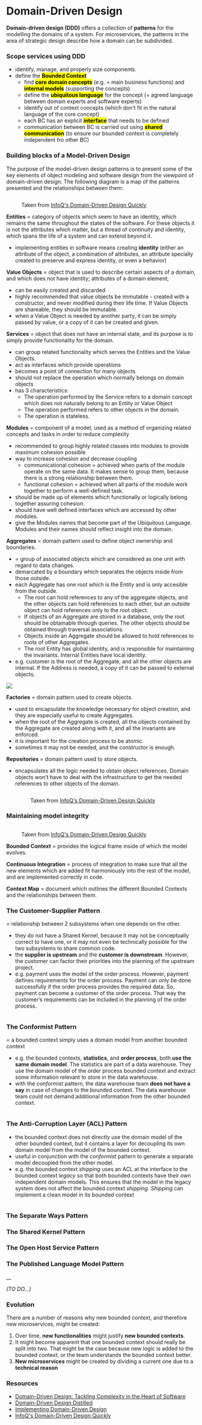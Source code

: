 # Domain-Driven Design

**Domain-driven design (DDD)** offers a collection of **patterns** for the modelling the domains of a system. For microservices, the patterns in the area of strategic design describe how a domain can be subdivided.

### Scope services using DDD

* identify, manage, and properly size components.
* define the <mark style="background-color:yellow;">**Bounded Context**</mark>
  * find <mark style="background-color:yellow;">**core domain concepts**</mark> (e.g. = main business functions) and <mark style="background-color:yellow;">**internal models**</mark> (supporting the concepts)
  * define the <mark style="background-color:yellow;">**ubiquitous language**</mark> for the concept (= agreed language between domain experts and software experts)
  * identify out of context concepts (which don’t fit in the natural language of the core concept)
  * each BC has an explicit <mark style="background-color:yellow;">**interface**</mark> that needs to be defined
  * communication between BC is carried out using <mark style="background-color:yellow;">**shared communication**</mark> (to ensure our bounded context is completely independent fro other BC)

### Building blocks of a Model-Driven Design

The purpose of the model-driven design patterns is to present some of the key elements of object modeling and software design from the viewpoint of domain-driven design. The following diagram is a map of the patterns presented and the relationships between them:

<figure><img src="../.gitbook/assets/Screenshot 2022-12-16 at 10.02.40.png" alt=""><figcaption><p>Taken from <a href="https://www.infoq.com/minibooks/domain-driven-design-quickly/">InfoQ's Domain-Driven Design Quickly</a></p></figcaption></figure>

**Entities** = category of objects which seem to have an identity, which remains the same throughout the states of the software. For these objects it is not the attributes which matter, but a thread of continuity and identity, which spans the life of a system and can extend beyond it.

* implementing entities in software means creating **identity** (either an attribute of the object, a combination of attributes, an attribute specially created to preserve and express identity, or even a behavior)

**Value Objects** = object that is used to describe certain aspects of a domain, and which does not have identity; attributes of a domain element;&#x20;

* can be easily created and discarded
* highly recommended that value objects be immutable - created with a constructor, and never modified during their life time. If Value Objects are shareable, they should be immutable.
* when a Value Object is needed by another party, it can be simply passed by value, or a copy of it can be created and given.

**Services** = object that does not have an internal state, and its purpose is to simply provide functionality for the domain.

* can group related functionality which serves the Entities and the Value Objects.
* act as interfaces which provide operations
* becomes a point of connection for many objects
* should not replace the operation which normally belongs on domain objects
* has 3 characteristics:
  * The operation performed by the Service refers to a domain concept which does not naturally belong to an Entity or Value Object
  * The operation performed refers to other objects in the domain.
  * The operation is stateless.

**Modules** = component of a model, used as a method of organizing related concepts and tasks in order to reduce complexity

* recommended to group highly related classes into modules to provide maximum cohesion possible
* way to increase cohesion and decrease coupling
  * communicational cohesion = achieved when parts of the module operate on the same data. It makes sense to group them, because there is a strong relationship between them.
  * functional cohesion = achieved when all parts of the module work together to perform a well-defined task.
* should be made up of elements which functionally or logically belong together assuring cohesion.
* should have well defined interfaces which are accessed by other modules.
* give the Modules names that become part of the Ubiquitous Language. Modules and their names should reflect insight into the domain.

**Aggregates** = domain pattern used to define object ownership and boundaries.

* \= group of associated objects which are considered as one unit with regard to data changes.
* demarcated by a boundary which separates the objects inside from those outside.
* each Aggregate has one root which is the Entity and is only accesible from the outside.
  * The root can hold references to any of the aggregate objects, and the other objects can hold references to each other, but an outside object can hold references only to the root object.
  * If objects of an Aggregate are stored in a database, only the root should be obtainable through queries. The other objects should be obtained through traversal associations.
  * Objects inside an Aggregate should be allowed to hold references to roots of other Aggregates.
  * The root Entity has global identity, and is responsible for maintaining the invariants. Internal Entities have local identity.
* e.g. customer is the root of the Aggregate, and all the other objects are internal. If the Address is needed, a copy of it can be passed to external objects.

![](<../.gitbook/assets/Screenshot 2022-12-16 at 10.53.31.png>)



**Factories** =  domain pattern used to create objects.

* used to encapsulate the knowledge necessary for object creation, and they are especially useful to create Aggregates.
* when the root of the Aggregate is created, all the objects contained by the Aggregate are created along with it, and all the invariants are enforced.
* it is important for the creation process to be atomic.
* sometimes it may not be needed, and the constructor is enough.

**Repositories** = domain pattern used to store objects.

*   encapsulates all the logic needed to obtain object references. Domain objects won’t have to deal with the infrastructure to get the needed references to other objects of the domain.

    <figure><img src="../.gitbook/assets/Screenshot 2022-12-16 at 10.59.44.png" alt=""><figcaption><p>Taken from <a href="https://www.infoq.com/minibooks/domain-driven-design-quickly/">InfoQ's Domain-Driven Design Quickly</a></p></figcaption></figure>

### Maintaining model integrity

<figure><img src="../.gitbook/assets/Screenshot 2022-12-16 at 11.01.26.png" alt=""><figcaption><p>Taken from <a href="https://www.infoq.com/minibooks/domain-driven-design-quickly/">InfoQ's Domain-Driven Design Quickly</a></p></figcaption></figure>

**Bounded Context** = provides the logical frame inside of which the model evolves.

**Continuous Integration** = process of integration to make sure that all the new elements which are added fit harmoniously into the rest of the model, and are implemented correctly in code.

**Context Map** = document which outlines the different Bounded Contexts and the relationships between them.

### **The Customer-Supplier Pattern**&#x20;

\= relationship between 2 subsystems when one depends on the other.

* they do not have a Shared Kernel, because it may not be conceptually correct to have one, or it may not even be technically possible for the two subsystems to share common code.
* the **supplier is upstream** and the **customer is downstream**. However, the customer can factor their priorities into the planning of the upstream project.
* e.g. payment uses the model of the order process. However, payment defines requirements for the order process. Payment can only be done successfully if the order process provides the required data. So, payment can become a customer of the order process. That way the customer’s requirements can be included in the planning of the order process.

<img src="../.gitbook/assets/file.drawing (1).svg" alt="" class="gitbook-drawing">

### The Conformist Pattern

\= a bounded context simply uses a domain model from another bounded context

* e.g. the bounded contexts, **statistics**, and **order process**, both **use the same domain model**. The statistics are part of a data warehouse. They use the domain model of the order process bounded context and extract some information relevant to store in the data warehouse.
* with the _conformist_ pattern, the data warehouse team **does not have a say** in case of changes to the bounded context. The data warehouse team could not demand additional information from the other bounded context.

<img src="../.gitbook/assets/file.drawing (2).svg" alt="" class="gitbook-drawing">

### The Anti-Corruption Layer (ACL) Pattern

* the bounded context does not directly use the domain model of the other bounded context, but it contains a layer for decoupling its own domain model from the model of the bounded context.
* useful in conjunction with the _conformist_ pattern to generate a separate model decoupled from the other model.
* e.g. the bounded context _shipping_ uses an ACL at the interface to the bounded context _legacy_ so that both bounded contexts have their own independent domain models. This ensures that the model in the legacy system does not affect the bounded context _shipping_. _Shipping_ can implement a clean model in its bounded context

<img src="../.gitbook/assets/file.drawing (3).svg" alt="" class="gitbook-drawing">

### The Separate Ways Pattern

### The Shared Kernel Pattern

### The Open Host Service Pattern

### The Published Language Model Pattern

__

_(TO DO...)_

### Evolution

There are a number of reasons why new bounded context, and therefore new microservices, might be created:

1. Over time, **new functionalities** might justify **new bounded contexts**.
2. It might become apparent that one bounded context should really be split into two. That might be the case because new logic is added to the bounded context, or the team understands the bounded context better.
3. **New microservices** might be created by dividing a current one due to a **technical reason**&#x20;

### Resources

* [Domain-Driven Design: Tackling Complexity in the Heart of Software](https://www.amazon.co.uk/Domain-Driven-Design-Tackling-Complexity-Software/dp/0321125215)
* [Domain-Driven Design Distilled](https://www.amazon.co.uk/Domain-Driven-Design-Distilled-Vaughn-Vernon/dp/0134434420)
* [Implementing Domain-Driven Design](https://www.amazon.co.uk/Implementing-Domain-Driven-Design-Vaughn-Vernon/dp/0321834577)
* [InfoQ's Domain-Driven Design Quickly](https://www.infoq.com/minibooks/domain-driven-design-quickly/)
